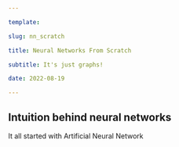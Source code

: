 ```yaml
---

template: 

slug: nn_scratch

title: Neural Networks From Scratch

subtitle: It's just graphs!

date: 2022-08-19

---
```


## Intuition behind  neural networks

It all started with Artificial Neural Network